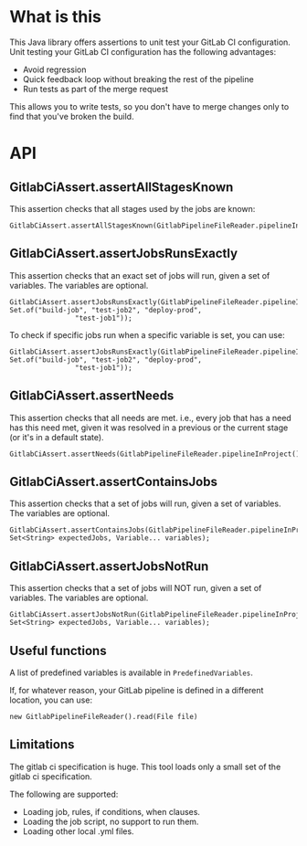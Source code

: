 # What is this
This Java library offers assertions to unit test your GitLab CI configuration. Unit testing your GitLab CI configuration has the following advantages:

- Avoid regression
- Quick feedback loop without breaking the rest of the pipeline
- Run tests as part of the merge request

This allows you to write tests, so you don't have to merge changes only to find that you've broken the build.
# API
## GitlabCiAssert.assertAllStagesKnown
This assertion checks that all stages used by the jobs are known:

``` 
GitlabCiAssert.assertAllStagesKnown(GitlabPipelineFileReader.pipelineInProject());
```

## GitlabCiAssert.assertJobsRunsExactly 
This assertion checks that an exact set of jobs will run, given a set of variables. The variables are optional.

``` 
GitlabCiAssert.assertJobsRunsExactly(GitlabPipelineFileReader.pipelineInProject(), Set.of("build-job", "test-job2", "deploy-prod",
                "test-job1"));
```

To check if specific jobs run when a specific variable is set, you can use:

``` 
GitlabCiAssert.assertJobsRunsExactly(GitlabPipelineFileReader.pipelineInProject(), Set.of("build-job", "test-job2", "deploy-prod",
                "test-job1"));
```

## GitlabCiAssert.assertNeeds
This assertion checks that all needs are met. i.e., every job that has a need has this need met, given it was
resolved in a previous or the current stage (or it's in a default state).

``` 
GitlabCiAssert.assertNeeds(GitlabPipelineFileReader.pipelineInProject());
```

## GitlabCiAssert.assertContainsJobs
This assertion checks that a set of jobs will run, given a set of variables. The variables are optional.

``` 
GitlabCiAssert.assertContainsJobs(GitlabPipelineFileReader.pipelineInProject(), Set<String> expectedJobs, Variable... variables);
```

## GitlabCiAssert.assertJobsNotRun
This assertion checks that a set of jobs will NOT run, given a set of variables. The variables are optional.

``` 
GitlabCiAssert.assertJobsNotRun(GitlabPipelineFileReader.pipelineInProject(), Set<String> expectedJobs, Variable... variables);
```


## Useful functions
A list of predefined variables is available in ```PredefinedVariables```. 

If, for whatever reason, your GitLab pipeline is defined in a different location, you can use:

````
new GitlabPipelineFileReader().read(File file)
````

## Limitations
The gitlab ci specification is huge.
This tool loads only a small set of the gitlab ci specification.

The following are supported:
- Loading job, rules, if conditions, when clauses.
- Loading the job script, no support to run them.
- Loading other local .yml files. 
